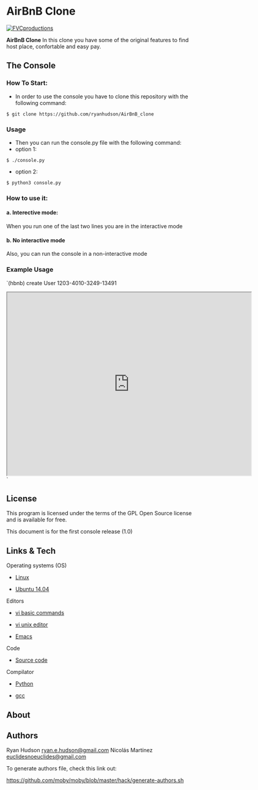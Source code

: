 # AirBnB Clone
<a href=""><img src="https://camo.githubusercontent.com/70996d3dcffa41c27a6f5d59f56a42d978a4684c/687474703a2f2f696d6775722e636f6d2f4a42434d4844502e706e67" title="FVCproductions" alt="FVCproductions"></a>


**AirBnB Clone** In this clone you have some of the original features to find host place, confortable and easy pay.



## The Console
### How To Start:

* In order to use the console you have to clone this repository with the following command:

 `$ git clone https://github.com/ryanhudson/AirBnB_clone`

### Usage
* Then you can run the console.py file with the following command:
 * option 1:

 `$ ./console.py`

 * option 2:

 `$ python3 console.py`

### How to use it:
#### a. Interective mode:
When you run one of the last two lines you are in the interactive mode


#### b. No interactive mode

Also, you can run the console in a non-interactive mode

### Example Usage
`(hbnb) create User 1203-4010-3249-13491
<iframe src="https://drive.google.com/file/d/1OXrEGuYfJjPbIMKmWn_up8uHhpnSZe8J/preview" width="640" height="480"></iframe>`


## License

This program is licensed under the terms of the GPL Open Source license and is available for free.

This document is for the first console release (1.0)

## Links & Tech

Operating systems (OS)

* [Linux](https://www.linux.org)

* [Ubuntu 14.04](http://releases.ubuntu.com/14.04/)

Editors

* [vi basic commands](https://www.ccsf.edu/Pub/Fac/vi.html)

* [vi unix editor](https://sourceforge.net/projects/ex-vi/)

* [Emacs](https://www.gnu.org/software/emacs/)

Code

* [Source code](https://github.com/ryanhudson/AirBnB_clone)

Compilator

* [Python](https://www.python.org/downloads/release/python-373/)

* [gcc](https://www.gnu.org/software/gcc/)

## About


## Authors

Ryan Hudson <ryan.e.hudson@gmail.com>
Nicolás Martínez <euclidesnoeuclides@gmail.com>

To generate authors file, check this link out:

https://github.com/moby/moby/blob/master/hack/generate-authors.sh
